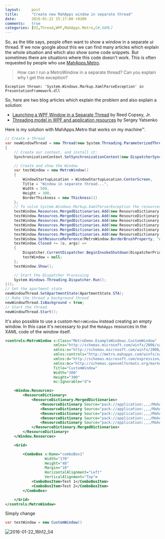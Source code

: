 ```yaml
---
layout:     post
title:      "Create new MahApps window in separate thread"
date:       2016-01-22 15:17:00 +0100
comments:   true
categories: [UI,Thread,WPF,MahApps.Metro,C#,XAML]
---
```


So, as the title says, people often want to show a window in a separate ui thread. If we now google about this we can find many articles which explain the whole situation and which also show some code snippets. But sometimes there are situations where this code doesn't work. This is often requested by people who use [MahApps.Metro](https://github.com/MahApps/MahApps.Metro).

> How can I run a MetroWindow in a separate thread? Can you explain why I get this exception?

```
Exception thrown: 'System.Windows.Markup.XamlParseException' in PresentationFramework.dll
```

So, here are two blog articles which explain the problem and also explain a solution:

- [Launching a WPF Window in a Separate Thread](http://reedcopsey.com/2011/11/28/launching-a-wpf-window-in-a-separate-thread-part-1/) by Reed Copsey, Jr.
- [Threading model in WPF and application resources](http://sergey-yatsenko.blogspot.de/2010/09/threading-model-in-wpf-and-application.html) by Sergey Yatsenko

Here is my solution with MahApps.Metro that works on my machine™.

```csharp
// Create a thread
var newWindowThread = new Thread(new System.Threading.ParameterizedThreadStart((state) =>
{
    // Create our context, and install it:
    SynchronizationContext.SetSynchronizationContext(new DispatcherSynchronizationContext(Dispatcher.CurrentDispatcher));

    // Create and show the Window
    var testWindow = new MetroWindow()
    {
        WindowStartupLocation = WindowStartupLocation.CenterScreen,
        Title = "Window in separate thread...",
        Width = 500,
        Height = 300,
        BorderThickness = new Thickness(1)
    };
    // To solve System.Windows.Markup.XamlParserException the resources must be merged with the resource dictionary of window but not application.
    testWindow.Resources.MergedDictionaries.Add(new ResourceDictionary { Source = new Uri("/PresentationFramework.Aero, Version=4.0.0.0, Culture=neutral, PublicKeyToken=31bf3856ad364e35, ProcessorArchitecture=MSIL;component/themes/aero.normalcolor.xaml", UriKind.RelativeOrAbsolute) });
    testWindow.Resources.MergedDictionaries.Add(new ResourceDictionary { Source = new Uri("pack://application:,,,/MahApps.Metro;component/Styles/Controls.xaml") });
    testWindow.Resources.MergedDictionaries.Add(new ResourceDictionary { Source = new Uri("pack://application:,,,/MahApps.Metro;component/Styles/Fonts.xaml") });
    testWindow.Resources.MergedDictionaries.Add(new ResourceDictionary { Source = new Uri("pack://application:,,,/MahApps.Metro;component/Styles/Colors.xaml") });
    testWindow.Resources.MergedDictionaries.Add(new ResourceDictionary { Source = new Uri("pack://application:,,,/MahApps.Metro;component/Styles/Accents/Red.xaml") });
    testWindow.Resources.MergedDictionaries.Add(new ResourceDictionary { Source = new Uri("pack://application:,,,/MahApps.Metro;component/Styles/Accents/BaseLight.xaml") });
    testWindow.SetResourceReference(MetroWindow.BorderBrushProperty, "AccentColorBrush");
    testWindow.Closed += (o, args) =>
    {
        Dispatcher.CurrentDispatcher.BeginInvokeShutdown(DispatcherPriority.Background);
        testWindow = null;
    };
    testWindow.Show();

    // Start the Dispatcher Processing
    System.Windows.Threading.Dispatcher.Run();
}));
// Set the apartment state
newWindowThread.SetApartmentState(ApartmentState.STA);
// Make the thread a background thread
newWindowThread.IsBackground = true;
// Start the thread
newWindowThread.Start();
```

It's also possible to use a custom `MetroWindow` instead creating an empty window. In this case it's necessary to put the `MahApps` resources in the XAML code of the window itself.

```xml
<controls:MetroWindow x:Class="MetroDemo.ExampleWindows.CustomWindow"
                      xmlns="http://schemas.microsoft.com/winfx/2006/xaml/presentation"
                      xmlns:x="http://schemas.microsoft.com/winfx/2006/xaml"
                      xmlns:controls="http://metro.mahapps.com/winfx/xaml/controls"
                      xmlns:d="http://schemas.microsoft.com/expression/blend/2008"
                      xmlns:mc="http://schemas.openxmlformats.org/markup-compatibility/2006"
                      Title="CustomWindow"
                      Width="300"
                      Height="300"
                      mc:Ignorable="d">

    <Window.Resources>
        <ResourceDictionary>
            <ResourceDictionary.MergedDictionaries>
                <ResourceDictionary Source="pack://application:,,,/MahApps.Metro;component/Styles/Controls.xaml" />
                <ResourceDictionary Source="pack://application:,,,/MahApps.Metro;component/Styles/Fonts.xaml" />
                <ResourceDictionary Source="pack://application:,,,/MahApps.Metro;component/Styles/Colors.xaml" />
                <ResourceDictionary Source="pack://application:,,,/MahApps.Metro;component/Styles/Accents/Red.xaml" />
                <ResourceDictionary Source="pack://application:,,,/MahApps.Metro;component/Styles/Accents/BaseLight.xaml" />
            </ResourceDictionary.MergedDictionaries>
        </ResourceDictionary>
    </Window.Resources>

    <Grid>

        <ComboBox x:Name="comboBox1"
                  Width="170"
                  Height="48"
                  Margin="10"
                  HorizontalAlignment="Left"
                  VerticalAlignment="Top">
            <ComboBoxItem>Test 1</ComboBoxItem>
            <ComboBoxItem>Test 2</ComboBoxItem>
        </ComboBox>

    </Grid>
</controls:MetroWindow>
```

Simply change

```csharp
var testWindow = new CustomWindow()
```

![2016-01-22_16h12_04](https://cloud.githubusercontent.com/assets/658431/12514416/87ab92a0-c123-11e5-9948-26dabf1fad13.png)
